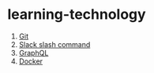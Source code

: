 # learning-technology

1. [Git](/docs/Git.ipynb)
2. [Slack slash command](/docs/Slack%20Slash%20Command.ipynb)
3. [GraphQL](/docs/GraphQL.ipynb)
4. [Docker](/docs/Docker.ipynb)

